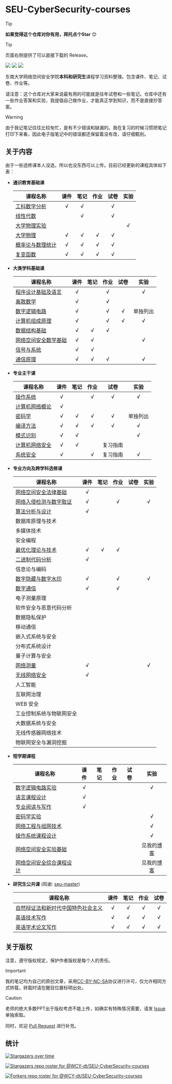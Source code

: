 # SEU-CyberSecurity-courses

> [!TIP]
> **如果觉得这个仓库对你有用，拜托点个Star** :blush:

> [!TIP]
> 页面右侧提供了可以直接下载的 Release。

<img src="https://img.shields.io/github/stars/wcy-dt/SEU-CyberSecurity-courses.svg"> <img src="https://img.shields.io/github/forks/wcy-dt/SEU-CyberSecurity-courses.svg"> <img src="https://badges.frapsoft.com/os/v3/open-source.svg?v=103">

东南大学网络空间安全学院**本科和研究生**课程学习资料整理。包含课件、笔记、试卷、作业等。

请注意：这个仓库对大家来说最有用的可能就是往年试卷和一些笔记。仓库中还有一些作业答案和实验，我提倡自己做作业，才能真正学到知识，而不是直接抄答案。

> [!WARNING]
> 由于我记笔记往往比较匆忙，是有不少错误和缺漏的。我在复习的时候习惯把笔记打印下来看，因此电子版笔记中的错误都还保留着没有改，请仔细甄别。

## 关于内容

由于一些选修课本人没选，所以也没东西可以上传。目前已经更新的课程具体如下表：

- **通识教育基础课**

  | 课程名称                                                     | 课件 | 笔记 | 作业 | 试卷 | 实验 |
  | ------------------------------------------------------------ | :--: | :--: | :--: | :--: | :--: |
  | [工科数学分析](https://github.com/WCY-dt/SEU-CyberSecurity-courses/tree/main/通识教育基础课/工科数学分析) |  √   |  √   |      |  √   |      |
  | [线性代数](https://github.com/WCY-dt/SEU-CyberSecurity-courses/tree/main/通识教育基础课/线性代数)  |      |  √   |      |  √   |      |
  | [大学物理实验](https://github.com/WCY-dt/SEU-CyberSecurity-courses/tree/main/通识教育基础课/大学物理实验)   |      |      |      |      |  √   |
  | [大学物理](https://github.com/WCY-dt/SEU-CyberSecurity-courses/tree/main/通识教育基础课/大学物理) |  √   |  √   |  √   |  √   |      |
  | [概率论与数理统计](https://github.com/WCY-dt/SEU-CyberSecurity-courses/tree/main/通识教育基础课/概率论与数理统计) |  √   |  √   |  √   |  √   |      |
  | [复变函数](https://github.com/WCY-dt/SEU-CyberSecurity-courses/tree/main/通识教育基础课/复变函数) |  √   |  √   |  √   |  √   |      |

- **大类学科基础课**

  | 课程名称             | 课件 | 笔记 | 作业 | 试卷 |   实验   |
  | -------------------- | :--: | :--: | :--: | :--: | :------: |
  | [程序设计基础及语言](https://github.com/WCY-dt/SEU-CyberSecurity-courses/tree/main/大类学科基础课/程序设计基础及语言)   |  √   |      |  √   |      |    √     |
  | [离散数学](https://github.com/WCY-dt/SEU-CyberSecurity-courses/tree/main/大类学科基础课/离散数学)  |  √   |      |  √   |      |          |
  | [数字逻辑电路](https://github.com/WCY-dt/SEU-CyberSecurity-courses/tree/main/大类学科基础课/数字逻辑电路)    |  √   |      |  √   |  √   | 单独列出 |
  | [计算机组成原理](https://github.com/WCY-dt/SEU-CyberSecurity-courses/tree/main/大类学科基础课/计算机组成原理)       |  √   |      |  √   |  √   |    √     |
  | [数据结构基础](https://github.com/WCY-dt/SEU-CyberSecurity-courses/tree/main/大类学科基础课/数据结构基础)         |  √   |  √   |  √   |      |          |
  | [网络空间安全数学基础](https://github.com/WCY-dt/SEU-CyberSecurity-courses/tree/main/大类学科基础课/网络空间安全数学基础) |  √   |  √   |      |      |    √     |
  | [信号与系统](https://github.com/WCY-dt/SEU-CyberSecurity-courses/tree/main/大类学科基础课/信号与系统)           |  √   |  √   |      |      |          |
  | [通信原理](https://github.com/WCY-dt/SEU-CyberSecurity-courses/tree/main/大类学科基础课/通信原理)             |  √   |  √   |  √   |      |    √     |
  
- **专业主干课**

  | 课程名称       | 课件 | 笔记 | 作业 |   试卷   |   实验   |
  | -------------- | :--: | :--: | :--: | :------: | :------: |
  | [操作系统](https://github.com/WCY-dt/SEU-CyberSecurity-courses/tree/main/专业主干课/操作系统)       |  √   |      |  √   |    √     |    √     |
  | [计算机网络概论](https://github.com/WCY-dt/SEU-CyberSecurity-courses/tree/main/专业主干课/计算机网络概论) |  √   |      |      |          |          |
  | [密码学](https://github.com/WCY-dt/SEU-CyberSecurity-courses/tree/main/专业主干课/密码学)         |  √   |  √   |  √   |    √     | 单独列出 |
  | [编译方法](https://github.com/WCY-dt/SEU-CyberSecurity-courses/tree/main/专业主干课/编译方法)       |  √   |  √   |  √   |    √     |    √     |
  | [模式识别](https://github.com/WCY-dt/SEU-CyberSecurity-courses/tree/main/专业主干课/模式识别)       |  √   |  √   |      |          |    √     |
  | [计算机网络安全](https://github.com/WCY-dt/SEU-CyberSecurity-courses/tree/main/专业主干课/计算机网络安全) |  √   |  √   |      | 复习指南 |          |
  | [系统安全](https://github.com/WCY-dt/SEU-CyberSecurity-courses/tree/main/专业主干课/系统安全)       |  √   |      |  √   | 复习指南 |    √     |

- **专业方向及跨学科选修课**

  | 课程名称                                                     | 课件 | 笔记 | 作业 | 试卷 | 实验 |
  | ------------------------------------------------------------ | :--: | :--: | :--: | :--: | :--: |
  | [网络空间安全法律基础](https://github.com/WCY-dt/SEU-CyberSecurity-courses/issues/new) |  √   |      |      |      |      |
  | [网络入侵检测与数字取证](https://github.com/WCY-dt/SEU-CyberSecurity-courses/tree/main/专业方向及跨学科选修课/网络入侵检测与数字取证) |  √   |      |  √   |      |  √   |
  | [算法分析与设计](https://github.com/WCY-dt/SEU-CyberSecurity-courses/issues/new) |  √   |      |      |      |      |
  | 数据库原理与技术                                             |      |      |      |      |      |
  | 多媒体技术                                                   |      |      |      |      |      |
  | 安全编程                                                     |      |      |      |      |      |
  | [最优化理论与技术](https://github.com/WCY-dt/SEU-CyberSecurity-courses/tree/main/专业方向及跨学科选修课/最优化理论与技术) |  √   |  √   |  √   |      |      |
  | [二进制代码分析](https://github.com/WCY-dt/SEU-CyberSecurity-courses/issues/new) |  √   |      |      |      |      |
  | 信息论与编码                                                 |      |      |      |      |      |
  | [数字隐藏与数字水印](https://github.com/WCY-dt/SEU-CyberSecurity-courses/tree/main/专业方向及跨学科选修课/数字隐藏与数字水印) |  √   |      |  √   |      |  √   |
  | [数字通信](https://github.com/WCY-dt/SEU-CyberSecurity-courses/tree/main/专业方向及跨学科选修课/数字通信) |  √   |      |  √   |      |      |
  | 电子测量原理                                                 |      |      |      |      |      |
  | 软件安全与恶意代码分析                                       |      |      |      |      |      |
  | 数据隐私保护                                                 |      |      |      |      |      |
  | 移动通信                                                     |      |      |      |      |      |
  | 嵌入式系统与安全                                             |      |      |      |      |      |
  | 分布式系统设计                                               |      |      |      |      |      |
  | 量子计算与安全                                               |      |      |      |      |      |
  | [网络测量](https://github.com/WCY-dt/SEU-CyberSecurity-courses/tree/main/专业方向及跨学科选修课/网络测量) |  √   |      |      |      |  √   |
  | [无线网络安全](https://github.com/WCY-dt/SEU-CyberSecurity-courses/issues/new) |  √   |      |      |      |      |
  | 人工智能                                                     |      |      |      |      |      |
  | 互联网治理                                                   |      |      |      |      |      |
  | WEB 安全                                                     |      |      |      |      |      |
  | 工业控制系统与物联网安全                                     |      |      |      |      |      |
  | 大数据系统与安全                                             |      |      |      |      |      |
  | 无线传感器网络技术                                           |      |      |      |      |      |
  | 物联网安全与漏洞挖掘                                         |      |      |      |      |      |

- **短学期课程**

  | 课程名称       | 课件 | 笔记 | 作业 | 试卷 | 实验 |
  | -------------- | :--: | :--: | :--: | :--: | :--: |
  | [数字逻辑电路实验](https://github.com/WCY-dt/SEU-CyberSecurity-courses/tree/main/短学期课程/数字逻辑电路实验) | √ |  |  |  | √ |
  | [语言课程设计](https://github.com/WCY-dt/SEU-CyberSecurity-courses/issues/new) | √ |  |  |  |  |
  | [专业阅读与写作](https://github.com/WCY-dt/SEU-CyberSecurity-courses/issues/new) | √ |  |  |  |  |
  | [密码学实验](https://github.com/WCY-dt/SEU-CyberSecurity-courses/tree/main/短学期课程/密码学实验) |  |  |  |  | √ |
  | [网络工程与组网技术](https://github.com/WCY-dt/SEU-CyberSecurity-courses/tree/main/短学期课程/网络工程与组网技术) |      |      |      |      |  √   |
  | [操作系统课程设计](https://github.com/WCY-dt/SEU-CyberSecurity-courses/tree/main/短学期课程/操作系统课程设计) | | | | | √ |
  | [网络空间安全实验基础](https://blog.ch3nyang.top/) |      |      |      |      | 见我的[博客](https://blog.ch3nyang.top/) |
  | [网络空间安全综合课程设计](https://blog.ch3nyang.top/) | | | | | 见我的[博客](https://blog.ch3nyang.top/) |

- **研究生公共课** (鸣谢: [seu-master](https://github.com/oneman233/seu-master))

  | 课程名称       | 课件 | 笔记 | 作业 | 试卷 |
  | -------------- | :--: | :--: | :--: | :--: |
  | [自然辩证法和新时代中国特色社会主义](https://github.com/WCY-dt/SEU-CyberSecurity-courses/tree/main/研究生公共课/自然辩证法和新时代中国特色社会主义) | √ | √ | √ | √ |
  | [英语技术写作](https://github.com/WCY-dt/SEU-CyberSecurity-courses/tree/main/研究生公共课/英语技术写作) | √ | √ | √ | √ |
  | [英语学术论文写作](https://github.com/WCY-dt/SEU-CyberSecurity-courses/tree/main/研究生公共课/英语学术论文写作) | √ | √ | √ | √ |

## 关于版权

注意，遵守版权规定，保护作者版权是每个人的责任。

> [!IMPORTANT]
> 我的笔记均为自己的原创文章，采用[CC-BY-NC-SA](http://creativecommons.org/licenses/by-nc-sa/4.0/)协议进行许可，仅允许相同方式转载，转载时请在醒目位置标明出处。

> [!CAUTION]
> 老师的绝大多数PPT出于版权考虑不能上传，如确实有特殊情况需要，请发 [Issue](https://github.com/WCY-dt/SEU-CyberSecurity-courses/issues/new) 单独索取。

同时，欢迎 [Pull Request](https://github.com/WCY-dt/SEU-CyberSecurity-courses/compare) 进行补充。

## 统计

[![Stargazers over time](https://starchart.cc/WCY-dt/SEU-CyberSecurity-courses.svg?variant=adaptive)](https://starchart.cc/WCY-dt/SEU-CyberSecurity-courses)

[![Stargazers repo roster for @WCY-dt/SEU-CyberSecurity-courses](https://reporoster.com/stars/WCY-dt/SEU-CyberSecurity-courses)](https://github.com/WCY-dt/SEU-CyberSecurity-courses/stargazers)

[![Forkers repo roster for @WCY-dt/SEU-CyberSecurity-courses](https://reporoster.com/forks/WCY-dt/SEU-CyberSecurity-courses)](https://github.com/WCY-dt/SEU-CyberSecurity-courses/network/members)
